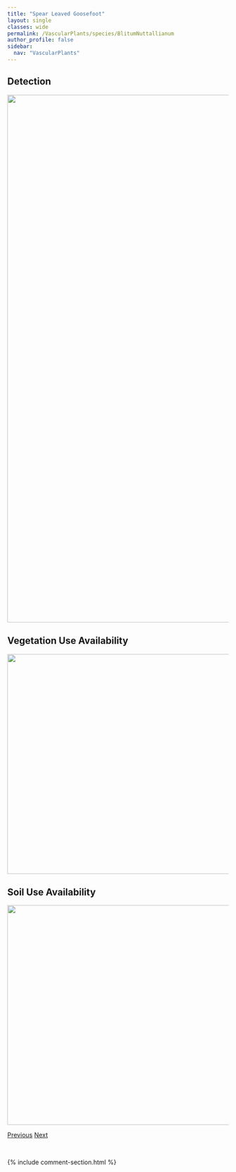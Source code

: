 ```yaml
---
title: "Spear Leaved Goosefoot"
layout: single
classes: wide
permalink: /VascularPlants/species/BlitumNuttallianum
author_profile: false
sidebar:
  nav: "VascularPlants"
---
```


<h2>Detection</h2>

<a href="https://drive.google.com/uc?export=view&id=1eo1ACpycnlkav8QjRsYUB2g57ox3IVCF">
<img src="https://drive.google.com/uc?export=view&id=1eo1ACpycnlkav8QjRsYUB2g57ox3IVCF" height = "1200" width = "800">
</a>


<h2>Vegetation Use Availability</h2>

<a href="https://drive.google.com/uc?export=view&id=13Ay3dwH-HzDzpnWTP0SjWon0QC8-Uxgv">
<img src="https://drive.google.com/uc?export=view&id=13Ay3dwH-HzDzpnWTP0SjWon0QC8-Uxgv" height = "500" width = "1000">
</a>


<h2>Soil Use Availability</h2>

<a href="https://drive.google.com/uc?export=view&id=1COitqS48JEq4sMQBtc2i7IPL1BZWuORA">
<img src="https://drive.google.com/uc?export=view&id=1COitqS48JEq4sMQBtc2i7IPL1BZWuORA" height = "500" width = "1000">
</a>


<a href="/DevelopmentWebsite/VascularPlants/species/BlitumCapitatum" class="pagination--pager" title="Blitum capitatum">Previous</a> <a href="/DevelopmentWebsite/VascularPlants/species/Boechera" class="pagination--pager" title="Boechera">Next</a>

<p>&nbsp;</p>

{% include comment-section.html %}
